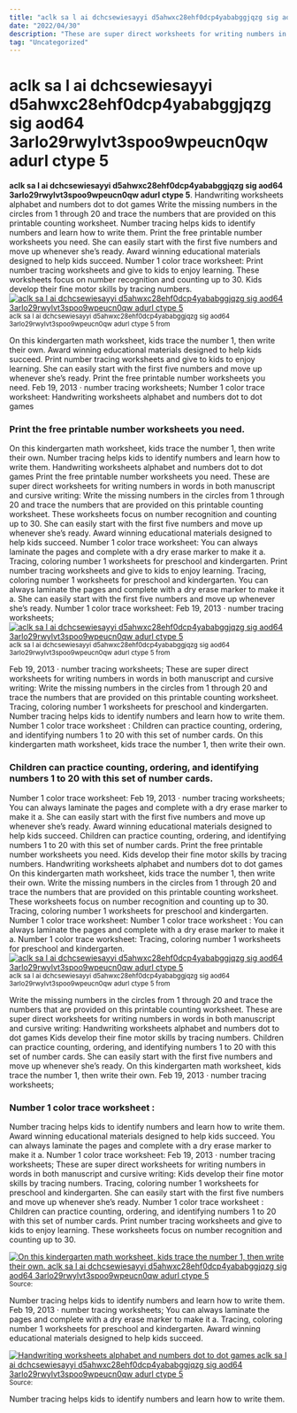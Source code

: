 ```yaml
---
title: "aclk sa l ai dchcsewiesayyi d5ahwxc28ehf0dcp4yababggjqzg sig aod64 3arlo29rwylvt3spoo9wpeucn0qw adurl ctype 5"
date: "2022/04/30"
description: "These are super direct worksheets for writing numbers in words in both manuscript and cursive writing:"
tag: "Uncategorized"
---
```


# aclk sa l ai dchcsewiesayyi d5ahwxc28ehf0dcp4yababggjqzg sig aod64 3arlo29rwylvt3spoo9wpeucn0qw adurl ctype 5
**aclk sa l ai dchcsewiesayyi d5ahwxc28ehf0dcp4yababggjqzg sig aod64 3arlo29rwylvt3spoo9wpeucn0qw adurl ctype 5**. Handwriting worksheets alphabet and numbers dot to dot games Write the missing numbers in the circles from 1 through 20 and trace the numbers that are provided on this printable counting worksheet. Number tracing helps kids to identify numbers and learn how to write them. Print the free printable number worksheets you need. She can easily start with the first five numbers and move up whenever she’s ready.
Award winning educational materials designed to help kids succeed. Number 1 color trace worksheet: Print number tracing worksheets and give to kids to enjoy learning. These worksheets focus on number recognition and counting up to 30. Kids develop their fine motor skills by tracing numbers.
[![aclk sa l ai dchcsewiesayyi d5ahwxc28ehf0dcp4yababggjqzg sig aod64 3arlo29rwylvt3spoo9wpeucn0qw adurl ctype 5](6830041 "aclk sa l ai dchcsewiesayyi d5ahwxc28ehf0dcp4yababggjqzg sig aod64 3arlo29rwylvt3spoo9wpeucn0qw adurl ctype 5")](6830041)
<small>aclk sa l ai dchcsewiesayyi d5ahwxc28ehf0dcp4yababggjqzg sig aod64 3arlo29rwylvt3spoo9wpeucn0qw adurl ctype 5 from </small>

On this kindergarten math worksheet, kids trace the number 1, then write their own. Award winning educational materials designed to help kids succeed. Print number tracing worksheets and give to kids to enjoy learning. She can easily start with the first five numbers and move up whenever she’s ready. Print the free printable number worksheets you need. Feb 19, 2013 · number tracing worksheets; Number 1 color trace worksheet: Handwriting worksheets alphabet and numbers dot to dot games

### Print the free printable number worksheets you need.
On this kindergarten math worksheet, kids trace the number 1, then write their own. Number tracing helps kids to identify numbers and learn how to write them. Handwriting worksheets alphabet and numbers dot to dot games Print the free printable number worksheets you need. These are super direct worksheets for writing numbers in words in both manuscript and cursive writing: Write the missing numbers in the circles from 1 through 20 and trace the numbers that are provided on this printable counting worksheet. These worksheets focus on number recognition and counting up to 30. She can easily start with the first five numbers and move up whenever she’s ready. Award winning educational materials designed to help kids succeed. Number 1 color trace worksheet: You can always laminate the pages and complete with a dry erase marker to make it a. Tracing, coloring number 1 worksheets for preschool and kindergarten. Print number tracing worksheets and give to kids to enjoy learning.
Tracing, coloring number 1 worksheets for preschool and kindergarten. You can always laminate the pages and complete with a dry erase marker to make it a. She can easily start with the first five numbers and move up whenever she’s ready. Number 1 color trace worksheet: Feb 19, 2013 · number tracing worksheets;
[![aclk sa l ai dchcsewiesayyi d5ahwxc28ehf0dcp4yababggjqzg sig aod64 3arlo29rwylvt3spoo9wpeucn0qw adurl ctype 5](6830041 "aclk sa l ai dchcsewiesayyi d5ahwxc28ehf0dcp4yababggjqzg sig aod64 3arlo29rwylvt3spoo9wpeucn0qw adurl ctype 5")](6830041)
<small>aclk sa l ai dchcsewiesayyi d5ahwxc28ehf0dcp4yababggjqzg sig aod64 3arlo29rwylvt3spoo9wpeucn0qw adurl ctype 5 from </small>

Feb 19, 2013 · number tracing worksheets; These are super direct worksheets for writing numbers in words in both manuscript and cursive writing: Write the missing numbers in the circles from 1 through 20 and trace the numbers that are provided on this printable counting worksheet. Tracing, coloring number 1 worksheets for preschool and kindergarten. Number tracing helps kids to identify numbers and learn how to write them. Number 1 color trace worksheet : Children can practice counting, ordering, and identifying numbers 1 to 20 with this set of number cards. On this kindergarten math worksheet, kids trace the number 1, then write their own.

### Children can practice counting, ordering, and identifying numbers 1 to 20 with this set of number cards.
Number 1 color trace worksheet: Feb 19, 2013 · number tracing worksheets; You can always laminate the pages and complete with a dry erase marker to make it a. She can easily start with the first five numbers and move up whenever she’s ready. Award winning educational materials designed to help kids succeed. Children can practice counting, ordering, and identifying numbers 1 to 20 with this set of number cards. Print the free printable number worksheets you need. Kids develop their fine motor skills by tracing numbers. Handwriting worksheets alphabet and numbers dot to dot games On this kindergarten math worksheet, kids trace the number 1, then write their own. Write the missing numbers in the circles from 1 through 20 and trace the numbers that are provided on this printable counting worksheet. These worksheets focus on number recognition and counting up to 30. Tracing, coloring number 1 worksheets for preschool and kindergarten.
Number 1 color trace worksheet: Number 1 color trace worksheet : You can always laminate the pages and complete with a dry erase marker to make it a. Number 1 color trace worksheet: Tracing, coloring number 1 worksheets for preschool and kindergarten.
[![aclk sa l ai dchcsewiesayyi d5ahwxc28ehf0dcp4yababggjqzg sig aod64 3arlo29rwylvt3spoo9wpeucn0qw adurl ctype 5](6830041 "aclk sa l ai dchcsewiesayyi d5ahwxc28ehf0dcp4yababggjqzg sig aod64 3arlo29rwylvt3spoo9wpeucn0qw adurl ctype 5")](6830041)
<small>aclk sa l ai dchcsewiesayyi d5ahwxc28ehf0dcp4yababggjqzg sig aod64 3arlo29rwylvt3spoo9wpeucn0qw adurl ctype 5 from </small>

Write the missing numbers in the circles from 1 through 20 and trace the numbers that are provided on this printable counting worksheet. These are super direct worksheets for writing numbers in words in both manuscript and cursive writing: Handwriting worksheets alphabet and numbers dot to dot games Kids develop their fine motor skills by tracing numbers. Children can practice counting, ordering, and identifying numbers 1 to 20 with this set of number cards. She can easily start with the first five numbers and move up whenever she’s ready. On this kindergarten math worksheet, kids trace the number 1, then write their own. Feb 19, 2013 · number tracing worksheets;

### Number 1 color trace worksheet :
Number tracing helps kids to identify numbers and learn how to write them. Award winning educational materials designed to help kids succeed. You can always laminate the pages and complete with a dry erase marker to make it a. Number 1 color trace worksheet: Feb 19, 2013 · number tracing worksheets; These are super direct worksheets for writing numbers in words in both manuscript and cursive writing: Kids develop their fine motor skills by tracing numbers. Tracing, coloring number 1 worksheets for preschool and kindergarten. She can easily start with the first five numbers and move up whenever she’s ready. Number 1 color trace worksheet : Children can practice counting, ordering, and identifying numbers 1 to 20 with this set of number cards. Print number tracing worksheets and give to kids to enjoy learning. These worksheets focus on number recognition and counting up to 30.


[![On this kindergarten math worksheet, kids trace the number 1, then write their own. aclk sa l ai dchcsewiesayyi d5ahwxc28ehf0dcp4yababggjqzg sig aod64 3arlo29rwylvt3spoo9wpeucn0qw adurl ctype 5](7542702149251407437 "aclk sa l ai dchcsewiesayyi d5ahwxc28ehf0dcp4yababggjqzg sig aod64 3arlo29rwylvt3spoo9wpeucn0qw adurl ctype 5")](6830041)
<small>Source: </small>

Number tracing helps kids to identify numbers and learn how to write them. Feb 19, 2013 · number tracing worksheets; You can always laminate the pages and complete with a dry erase marker to make it a. Tracing, coloring number 1 worksheets for preschool and kindergarten. Award winning educational materials designed to help kids succeed.

[![Handwriting worksheets alphabet and numbers dot to dot games aclk sa l ai dchcsewiesayyi d5ahwxc28ehf0dcp4yababggjqzg sig aod64 3arlo29rwylvt3spoo9wpeucn0qw adurl ctype 5](7542702149251407437 "aclk sa l ai dchcsewiesayyi d5ahwxc28ehf0dcp4yababggjqzg sig aod64 3arlo29rwylvt3spoo9wpeucn0qw adurl ctype 5")](6830041)
<small>Source: </small>

Number tracing helps kids to identify numbers and learn how to write them.
